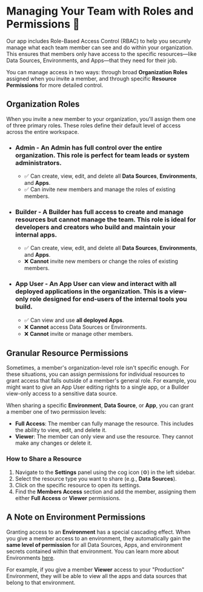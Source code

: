# Managing Your Team with Roles and Permissions 🔐

Our app includes Role-Based Access Control (RBAC) to help you securely manage what each team member can see and do within your organization. This ensures that members only have access to the specific resources—like Data Sources, Environments, and Apps—that they need for their job.

You can manage access in two ways: through broad **Organization Roles** assigned when you invite a member, and through specific **Resource Permissions** for more detailed control.

## Organization Roles

When you invite a new member to your organization, you'll assign them one of three primary roles. These roles define their default level of access across the entire workspace.

- ### Admin - An Admin has full control over the entire organization. This role is perfect for team leads or system administrators.
  - ✅ Can create, view, edit, and delete all **Data Sources**, **Environments**, and **Apps**.
  - ✅ Can invite new members and manage the roles of existing members.

- ### Builder - A Builder has full access to create and manage resources but cannot manage the team. This role is ideal for developers and creators who build and maintain your internal apps.
  - ✅ Can create, view, edit, and delete all **Data Sources**, **Environments**, and **Apps**.
  - ❌ **Cannot** invite new members or change the roles of existing members.

- ### App User - An App User can view and interact with all deployed applications in the organization. This is a view-only role designed for end-users of the internal tools you build.
  - ✅ Can view and use **all deployed Apps**.
  - ❌ **Cannot** access Data Sources or Environments.
  - ❌ **Cannot** invite or manage other members.

## Granular Resource Permissions

Sometimes, a member's organization-level role isn't specific enough. For these situations, you can assign permissions for individual resources to grant access that falls outside of a member's general role. For example, you might want to give an App User editing rights to a single app, or a Builder view-only access to a sensitive data source.

When sharing a specific **Environment**, **Data Source**, or **App**, you can grant a member one of two permission levels:

- **Full Access**: The member can fully manage the resource. This includes the ability to view, edit, and delete it.
- **Viewer**: The member can only view and use the resource. They cannot make any changes or delete it.

### How to Share a Resource

1. Navigate to the **Settings** panel using the cog icon (⚙️) in the left sidebar.
2. Select the resource type you want to share (e.g., **Data Sources**).
3. Click on the specific resource to open its settings.
4. Find the **Members Access** section and add the member, assigning them either **Full Access** or **Viewer** permissions.

## A Note on Environment Permissions

Granting access to an **Environment** has a special cascading effect. When you give a member access to an environment, they automatically gain the **same level of permission** for all Data Sources, Apps, and environment secrets contained within that environment. You can learn more about Environments [here](docs/environments.md).

For example, if you give a member **Viewer** access to your "Production" Environment, they will be able to view all the apps and data sources that belong to that environment.
